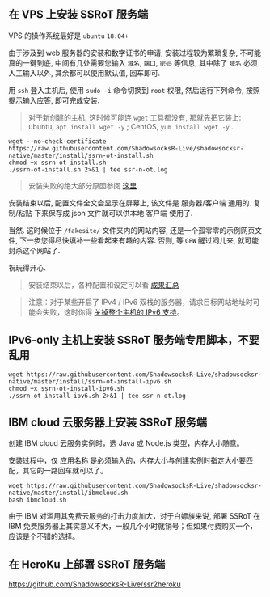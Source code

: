 ## 在 VPS 上安装 SSRoT 服务端

VPS 的操作系统最好是 `ubuntu` `18.04+`

由于涉及到 web 服务器的安装和数字证书的申请, 安装过程较为繁琐复杂, 不可能真的一键到底, 中间有几处需要您输入 `域名`, `端口`, `密码` 等信息, 其中除了 `域名` 必须人工输入以外, 其余都可以使用默认值, 回车即可.

用 `ssh` 登入主机后, 使用 `sudo -i` 命令切换到 `root` 权限, 然后运行下列命令, 按照提示输入应答, 即可完成安装.

> 对于新创建的主机, 这时候可能连 `wget` 工具都没有, 那就先把它装上: ubuntu, `apt install wget -y` ; CentOS, `yum install wget -y` .

```
wget --no-check-certificate https://raw.githubusercontent.com/ShadowsocksR-Live/shadowsocksr-native/master/install/ssrn-ot-install.sh
chmod +x ssrn-ot-install.sh
./ssrn-ot-install.sh 2>&1 | tee ssr-n-ot.log

```

> 安装失败的绝大部分原因参阅 [这里](./%E5%87%86%E5%A4%87%E5%B7%A5%E4%BD%9C#%E5%B0%86-%E5%9F%9F%E5%90%8D-%E5%92%8C-%E8%99%9A%E6%8B%9F%E4%B8%BB%E6%9C%BA-%E7%9A%84-ip-%E5%85%B3%E8%81%94%E4%B8%8A)

安装结束以后, 配置文件全文会显示在屏幕上, 该文件是 服务器/客户端 通用的. 复制/粘贴 下来保存成 json 文件就可以供本地 客户端 使用了.

当然. 这时候位于 `/fakesite/` 文件夹内的网站内容, 还是一个孤零零的示例网页文件, 下一步您得尽快填补一些看起来有趣的内容. 否则, 等 `GFW` 醒过闷儿来, 就可能封杀这个网站了.

祝玩得开心.

>  安装结束以后，各种配置和设定可以看 [成果汇总](./%E6%89%8B%E5%B7%A5%E5%AE%89%E8%A3%85-SSRoT-%E6%9C%8D%E5%8A%A1%E5%99%A8%E5%85%A8%E7%A8%8B%E8%AF%A6%E8%A7%A3#%E6%88%90%E6%9E%9C%E6%B1%87%E6%80%BB)

> 注意：对于某些开启了 IPv4 / IPv6 双栈的服务器，请求目标网站地址时可能会失败，这时你得 [关掉整个主机的 IPv6 支持](./%E7%A6%81%E7%94%A8-IPv6)。

## IPv6-only 主机上安装 SSRoT 服务端专用脚本，不要乱用
```
wget https://raw.githubusercontent.com/ShadowsocksR-Live/shadowsocksr-native/master/install/ssrn-ot-install-ipv6.sh
chmod +x ssrn-ot-install-ipv6.sh
./ssrn-ot-install-ipv6.sh 2>&1 | tee ssr-n-ot.log
```


## IBM cloud 云服务器上安装 SSRoT 服务端

创建 IBM cloud 云服务实例时，选 Java 或 Node.js 类型，内存大小随意。

安装过程中，仅 应用名称 是必须输入的，内存大小与创建实例时指定大小要匹配，其它的一路回车就可以了。

```
wget https://raw.githubusercontent.com/ShadowsocksR-Live/shadowsocksr-native/master/install/ibmcloud.sh
bash ibmcloud.sh
```

由于 IBM 对滥用其免费云服务的打击力度加大，对于白嫖族来说, 部署 SSRoT 在 IBM 免费服务器上其实意义不大，一般几个小时就销号；但如果付费购买一个，应该是个不错的选择。


## 在 HeroKu 上部署 SSRoT 服务端

https://github.com/ShadowsocksR-Live/ssr2heroku

